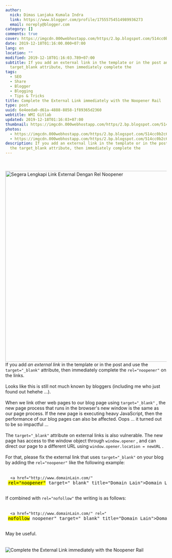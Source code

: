 ```yaml
---
author:
  nick: Dimas Lanjaka Kumala Indra
  link: https://www.blogger.com/profile/17555754514989936273
  email: noreply@blogger.com
category: []
comments: true
cover: https://imgcdn.000webhostapp.com/https/2.bp.blogspot.com/514cc0b2c6a504375873f242e193fc29.jpeg
date: 2019-12-18T01:16:00.000+07:00
lang: en
location: ""
modified: 2019-12-18T01:16:03.789+07:00
subtitle: If you add an external link in the template or in the post and use the
  target_blank attribute, then immediately complete the
tags:
  - SEO
  - Share
  - Blogger
  - Blogging
  - Tips & Tricks
title: Complete the External Link immediately with the Noopener Rail
type: post
uuid: 6e4eeda0-d61a-4888-8858-1f89365d2360
webtitle: WMI Gitlab
updated: 2019-12-18T01:16:03+07:00
thumbnail: https://imgcdn.000webhostapp.com/https/2.bp.blogspot.com/514cc0b2c6a504375873f242e193fc29.jpeg
photos:
  - https://imgcdn.000webhostapp.com/https/2.bp.blogspot.com/514cc0b2c6a504375873f242e193fc29.jpeg
  - https://imgcdn.000webhostapp.com/https/2.bp.blogspot.com/514cc0b2c6a504375873f242e193fc29.jpeg
description: If you add an external link in the template or in the post and use
  the target_blank attribute, then immediately complete the
---
```


<div id="A-G-C" date="10 Dec 2019 21:02:19"><div class="post-body entry-content" id="post-body-7219041569244313891"><br><div class="clear"></div><br><noscript><img alt="Segera Lengkapi Link External Dengan Rel Noopener" height="596" src="https://imgcdn.000webhostapp.com/https/2.bp.blogspot.com/514cc0b2c6a504375873f242e193fc29.jpeg" title="Complete the External Link immediately with the Noopener Rail" width="1000"></noscript> <span class="notranslate"> If you add <i>an external link</i> in the template or in the post and use the <code class="notranslate plaintext">target="_blank"</code> attribute, then immediately complete the <code class="notranslate plaintext">rel="noopener"</code> on the links.</span> <br><br> <span class="notranslate"> Looks like this is still not much known by bloggers (including me who just found out hehehe ...).</span> <br><br> <span class="notranslate"> When we link other web pages to our blog page using <code class="notranslate plaintext">target="_blank"</code> , the new page process that runs in the browser's new window is the same as our page process.</span> <span class="notranslate"> If the new page is executing heavy JavaScript, then the performance of our blog pages can also be affected.</span> <span class="notranslate"> Oops ... it turned out to be so impactful ...</span> <br><br> <span class="notranslate"> The <code class="notranslate plaintext">target="_blank"</code> attribute on external links is also vulnerable.</span> <span class="notranslate"> The new page has access to the window object through <code class="notranslate plaintext">window.opener</code> , and can direct our page to a different URL using <code class="notranslate plaintext">window.opener.location = newURL</code> .</span> <br><br> <span class="notranslate"> For that, please fix the external link that uses <code class="notranslate plaintext">target="_blank"</code> on your blog by adding the <code class="notranslate plaintext">rel="noopener"</code> like the following example:</span> <br><br><pre class="notranslate html"> <code class="notranslate html"> &lt;a href="http://www.domainLain.com/" </code> <mark>rel="noopener"</mark> target="_blank" title="Domain Lain"&gt;Domain Lain&lt;/a&gt;<br></pre><br> <span class="notranslate"> If combined with <code class="notranslate plaintext">rel="nofollow"</code> the writing is as follows:</span> <br><br><pre class="notranslate html"> <code class="notranslate html"> &lt;a href="http://www.domainLain.com/" rel="</code> <mark>nofollow</mark> noopener" target="_blank" title="Domain Lain"&gt;Domain Lain&lt;/a&gt;<br></pre><div><br></div><div> <span class="notranslate"> May be useful.</span> </div><div><br></div><div class="clear"></div></div><br><div class="clear"></div><div class="clear"></div><img src="https://imgcdn.000webhostapp.com/https/imgcdn.000webhostapp.com/2d40abd624c13befee8a51351449d3de.jpeg" alt="Complete the External Link immediately with the Noopener Rail"></div><link rel="stylesheet" href="https://cdn.jsdelivr.net/gh/dimaslanjaka/Web-Manajemen@master/AGC/css/responsive.css"><link rel="stylesheet" href="//cdn.jsdelivr.net/gh/highlightjs/cdn-release@9.16.2/build/styles/default.min.css"><script src="//cdn.jsdelivr.net/gh/highlightjs/cdn-release@9.16.2/build/highlight.min.js"></script><script src="https://codepen.io/dimaslanjaka/pen/dyPYagy.js"></script><script src="https://codepen.io/dimaslanjaka/pen/aQRrbR.js"></script>